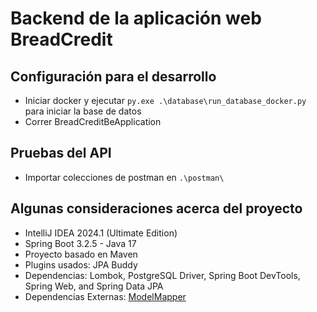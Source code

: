 # Backend de la aplicación web BreadCredit
## Configuración para el desarrollo
- Iniciar docker y ejecutar `py.exe .\database\run_database_docker.py` para iniciar la base de datos
- Correr BreadCreditBeApplication

## Pruebas del API
- Importar colecciones de postman en `.\postman\`

## Algunas consideraciones acerca del proyecto
- IntelliJ IDEA 2024.1 (Ultimate Edition)
- Spring Boot 3.2.5 - Java 17
- Proyecto basado en Maven
- Plugins usados: JPA Buddy
- Dependencias: Lombok, PostgreSQL Driver, Spring Boot DevTools, Spring Web, and Spring Data JPA
- Dependencias Externas: [ModelMapper](https://modelmapper.org/)